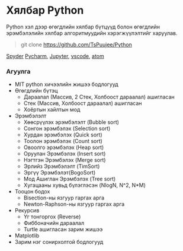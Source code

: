 # Хялбар Python
Python хэл дээр өгөгдлийн хялбар бүтцүүд болон өгөгдлийн эрэмбэлэлийн хялбар алгоритмуудийн хэрэгжүүлэлтийг харуулав.
> git clone https://github.com/TsPuujee/Python

[Spyder](https://www.spyder-ide.org/) [Pycharm](https://www.jetbrains.com/pycharm/), [Jupyter](https://jupyter.org/), [vscode](https://code.visualstudio.com/), [atom](https://atom.io/)

### Агуулга
- MIT python хичээлийн жишээ бодлогууд
- Өгөгдлийн бүтэц
  * Дараалал (Массив, 2 Стек, Холбоост дараалал) ашигласан
  * Стек (Массив, Холбоост дараалал) ашигласан
  * Хоёртын хайлтын мод
- Эрэмбэлэлт
  * Хөөсрүүлэх эрэмбэлэлт (Bubble sort)
  * Сонгон эрэмбэлэх (Selection sort)
  * Хурдан эрэмбэлэх (Quick sort)
  * Тоолон эрэмбэлэх (Count sort)
  * Овоолго эрэмбэлэх (Heap sort)
  * Оруулан Эрэмбэлэх (Insert sort)
  * Нэгтгэн Эрэмбэлэх (Merge sort)
  * Эрлийз Эрэмбэлэлт (TimSort)
  * Эргүү Эрэмбэлэт(BogoSort)
  * Мод Ашиглан Эрэмбэлэх (Tree sort)
  * Хугацааны хувьд бүлэглэсэн (NlogN, N^2, N*M)
- Тооцон бодох
  * Bisection-ны язгуур гаргах арга
  * Newton-Raphson-ны язгуур гаргах арга
- Рекурсив
  * Үг тонгоргох (Reverse)
  * Фиббоначийн дараалал
  * Turtle ашигласан зарим жишээ
- Matplotlib 
- Зарим нэг сонирхолтой бодлогууд

